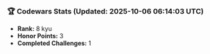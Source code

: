 ### 🏆 Codewars Stats (Updated: 2025-10-06 06:14:03 UTC)

- **Rank:** 8 kyu
- **Honor Points:** 3
- **Completed Challenges:** 1
